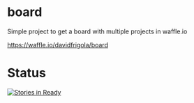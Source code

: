 
# board
Simple project to get a board with multiple projects in waffle.io

https://waffle.io/davidfrigola/board

# Status
[![Stories in Ready](https://badge.waffle.io/davidfrigola/board.png?label=ready&title=Ready)](https://waffle.io/davidfrigola/board?utm_source=badge)
